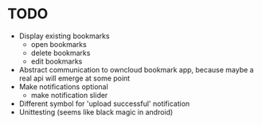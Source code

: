 TODO
====
- Display existing bookmarks
  - open bookmarks
  - delete bookmarks
  - edit bookmarks
- Abstract communication to owncloud bookmark app, because maybe a real api will emerge at some point
- Make notifications optional
  - make notification slider
- Different symbol for 'upload successful' notification
- Unittesting (seems like black magic in android) 

